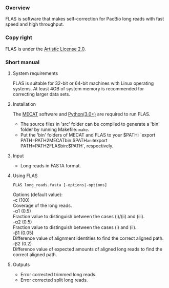 ### Overview
FLAS is software that makes self-correction for PacBio long reads with fast speed and high throughput.

### Copy right
FLAS is under the [Artistic License 2.0](http://opensource.org/licenses/Artistic-2.0).

### Short manual
1. System requirements

   FLAS is suitable for 32-bit or 64-bit machines with Linux operating systems. At least 4GB of system memory is recommended for correcting larger data sets.

2. Installation

   The [MECAT](https://github.com/xiaochuanle/MECAT) software and [Python(3.0+)](https://www.python.org/downloads/) are required to run FLAS.
   * The source files in 'src' folder can be complied to generate a 'bin' folder by running Makefile: `make`.
   * Put the 'bin' folders of MECAT and FLAS to your $PATH: `export PATH=PATH2MECATbin:$PATH` and `export PATH=PATH2FLASbin:$PATH`, respectively.

3. Input
   * Long reads in FASTA format.
   
4. Using FLAS

   ```
   FLAS long_reads.fasta [-options|-options]
   ```

   <p>Options (default value):<br>
   -c (100)<br>
   Coverage of the long reads.<br>
   -α1 (0.5)<br>
   Fraction value to distinguish between the cases (i)/(ii) and (iii).<br>
   -α2 (0.5)<br>
   Fraction value to distinguish between the cases (i) and (ii).<br>
   -β1 (0.05)<br>
   Difference value of alignment identities to find the correct aligned path.<br>
   -β2 (0.2)<br>
   Difference value of expected amounts of aligned long reads to find the correct aligned path.<br>

      
5. Outputs
   * Error corrected trimmed long reads.
   * Error corrected split long reads.



